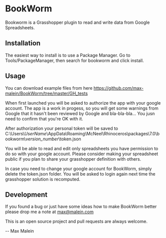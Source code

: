 # BookWorm
Bookworm is a Grasshopper plugin to read and write data from Google Spreadsheets.

## Installation
The easiest way to install is to use a Package Manager. Go to Tools/PackageManager, then search for bookworm and click install.

## Usage
You can download example files from here https://github.com/max-malein/BookWorm/tree/master/GH_tests

When first launched you will be asked to authorize the app with your google account.
The app is a work in progess, so you will get some warnings from Google that it hasn't been reviewed by Google and bla-bla-bla... You jusn need to confirm that you're OK with it.

After authorization your personal token will be saved to C:\Users\\*UserName*\AppData\Roaming\McNeel\Rhinoceros\packages\7.0\bookworm\\*version_number*\token.json

You will be able to read and edit only spreadsheets you have permission to do so with your google account. 
Please consider making your spreadsheet public if you plan to share your grasshopper definition with others.

In case you need to change your google account for BookWorm, simply delete the token.json folder.
You will be asked to login again next time the grasshopper solution is recomputed.

## Development
If you found a bug or just have some ideas how to make BookWorm better please drop me a note at max@malein.com

This is an open source project and pull requests are always welcome.

-- Max Malein
